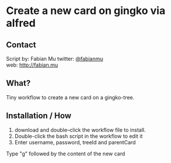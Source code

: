 # Create a new card on gingko via alfred

## Contact
Script by: Fabian Mu
twitter: [@fabianmu](https://twitter.com/fabianmu "Twitter")  
web: <http://fabian.mu>

## What?

Tiny workflow to create a new card on a gingko-tree.

## Installation / How

1. download and double–click the workflow file to install.
2. Double-click the bash script in the workflow to edit it
3. Enter username, password, treeId and parentCard

Type "g" followed by the content of the new card